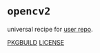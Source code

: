 # `opencv2`

universal recipe for [user repo](../themartiancompany/ur).

[PKGBUILD](PKGBUILD)
[LICENSE](COPYING)
